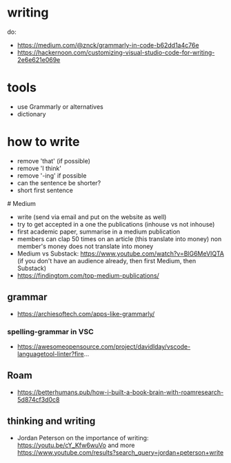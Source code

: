 # writing
do: 
- https://medium.com/@znck/grammarly-in-code-b62dd1a4c76e
- https://hackernoon.com/customizing-visual-studio-code-for-writing-2e6e621e069e

# tools
- use Grammarly or alternatives
- dictionary

# how to write
- remove 'that' (if possible)
- remove 'I think'
- remove '-ing' if possible
- can the sentence be shorter?
- short first sentence

# Medium
- write (send via email and put on the website as well)
- try to get accepted in a one the publications (inhouse vs not inhouse)
- first academic paper, summarise in a medium publication 
- members can clap 50 times on an article (this translate into money) non member's money does not translate into money
-  Medium vs Substack: https://www.youtube.com/watch?v=BlG6MeVIQTA (if you don't have an audience already, then first Medium, then Substack)
-  https://findingtom.com/top-medium-publications/

## grammar
- https://archiesoftech.com/apps-like-grammarly/
### spelling-grammar in VSC
- https://awesomeopensource.com/project/davidlday/vscode-languagetool-linter?fire...

## Roam
- https://betterhumans.pub/how-i-built-a-book-brain-with-roamresearch-5d874cf3d0c8

## thinking and writing
- Jordan Peterson on the importance of writing: https://youtu.be/cY_Kfw6wuVo and more https://www.youtube.com/results?search_query=jordan+peterson+write
